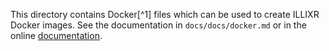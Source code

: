 This directory contains Docker[^1] files which can be used to create ILLIXR Docker images. See the documentation in `docs/docs/docker.md` or in the online [documentation](https://illixr.github.io/ILLIXR/docker/).
